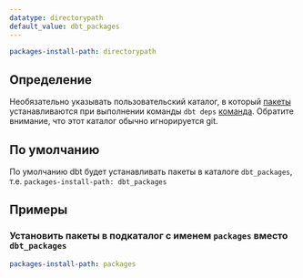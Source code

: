 ```yaml
---
datatype: directorypath
default_value: dbt_packages
---
```


<File name='dbt_project.yml'>

```yml
packages-install-path: directorypath
```

</File>

## Определение
Необязательно указывать пользовательский каталог, в который [пакеты](/docs/build/packages) устанавливаются при выполнении команды `dbt deps` [команда](/reference/commands/deps). Обратите внимание, что этот каталог обычно игнорируется git.

## По умолчанию
По умолчанию dbt будет устанавливать пакеты в каталоге `dbt_packages`, т.е. `packages-install-path: dbt_packages`

## Примеры
### Установить пакеты в подкаталог с именем `packages` вместо `dbt_packages`

<File name='dbt_project.yml'>

```yml
packages-install-path: packages
```

</File>